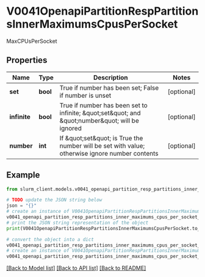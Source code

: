 # V0041OpenapiPartitionRespPartitionsInnerMaximumsCpusPerSocket

MaxCPUsPerSocket

## Properties

Name | Type | Description | Notes
------------ | ------------- | ------------- | -------------
**set** | **bool** | True if number has been set; False if number is unset | [optional] 
**infinite** | **bool** | True if number has been set to infinite; \&quot;set\&quot; and \&quot;number\&quot; will be ignored | [optional] 
**number** | **int** | If \&quot;set\&quot; is True the number will be set with value; otherwise ignore number contents | [optional] 

## Example

```python
from slurm_client.models.v0041_openapi_partition_resp_partitions_inner_maximums_cpus_per_socket import V0041OpenapiPartitionRespPartitionsInnerMaximumsCpusPerSocket

# TODO update the JSON string below
json = "{}"
# create an instance of V0041OpenapiPartitionRespPartitionsInnerMaximumsCpusPerSocket from a JSON string
v0041_openapi_partition_resp_partitions_inner_maximums_cpus_per_socket_instance = V0041OpenapiPartitionRespPartitionsInnerMaximumsCpusPerSocket.from_json(json)
# print the JSON string representation of the object
print(V0041OpenapiPartitionRespPartitionsInnerMaximumsCpusPerSocket.to_json())

# convert the object into a dict
v0041_openapi_partition_resp_partitions_inner_maximums_cpus_per_socket_dict = v0041_openapi_partition_resp_partitions_inner_maximums_cpus_per_socket_instance.to_dict()
# create an instance of V0041OpenapiPartitionRespPartitionsInnerMaximumsCpusPerSocket from a dict
v0041_openapi_partition_resp_partitions_inner_maximums_cpus_per_socket_from_dict = V0041OpenapiPartitionRespPartitionsInnerMaximumsCpusPerSocket.from_dict(v0041_openapi_partition_resp_partitions_inner_maximums_cpus_per_socket_dict)
```
[[Back to Model list]](../README.md#documentation-for-models) [[Back to API list]](../README.md#documentation-for-api-endpoints) [[Back to README]](../README.md)


